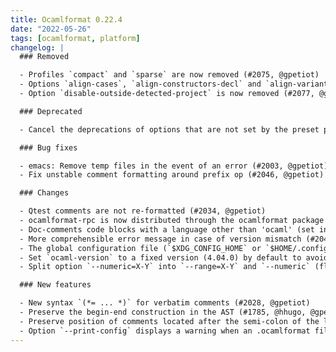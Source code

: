 ```yaml
---
title: Ocamlformat 0.22.4
date: "2022-05-26"
tags: [ocamlformat, platform]
changelog: |
  ### Removed

  - Profiles `compact` and `sparse` are now removed (#2075, @gpetiot)
  - Options `align-cases`, `align-constructors-decl` and `align-variants-decl` are now removed (#2076, @gpetiot)
  - Option `disable-outside-detected-project` is now removed (#2077, @gpetiot)

  ### Deprecated

  - Cancel the deprecations of options that are not set by the preset profiles (#2074, @gpetiot)

  ### Bug fixes

  - emacs: Remove temp files in the event of an error (#2003, @gpetiot)
  - Fix unstable comment formatting around prefix op (#2046, @gpetiot)

  ### Changes

  - Qtest comments are not re-formatted (#2034, @gpetiot)
  - ocamlformat-rpc is now distributed through the ocamlformat package (#2035, @Julow)
  - Doc-comments code blocks with a language other than 'ocaml' (set in metadata) are not parsed as OCaml (#2037, @gpetiot)
  - More comprehensible error message in case of version mismatch (#2042, @gpetiot)
  - The global configuration file (`$XDG_CONFIG_HOME` or `$HOME/.config`) is only applied when no project is detected, `--enable-outside-detected-project` is set, and no applicable `.ocamlformat` file has been found. Global and local configurations are no longer used at the same time. (#2039, @gpetiot)
  - Set `ocaml-version` to a fixed version (4.04.0) by default to avoid reproducibility issues and surprising behaviours (#2064, @kit-ty-kate)
  - Split option `--numeric=X-Y` into `--range=X-Y` and `--numeric` (flag). For now `--range` can only be used with `--numeric`. (#2073, #2082, @gpetiot)

  ### New features

  - New syntax `(*= ... *)` for verbatim comments (#2028, @gpetiot)
  - Preserve the begin-end construction in the AST (#1785, @hhugo, @gpetiot)
  - Preserve position of comments located after the semi-colon of the last element of lists/arrays/records (#2032, @gpetiot)
  - Option `--print-config` displays a warning when an .ocamlformat file defines redundant options (already defined by a profile) (#2084, @gpetiot)
---
```


